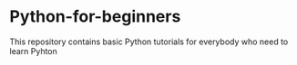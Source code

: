 # Python-for-beginners
This repository contains basic Python tutorials for everybody who need to learn Pyhton
